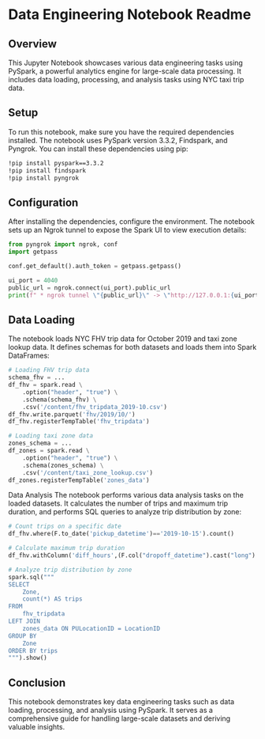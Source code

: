 # Data Engineering Notebook Readme

## Overview
This Jupyter Notebook showcases various data engineering tasks using PySpark, a powerful analytics engine for large-scale data processing. It includes data loading, processing, and analysis tasks using NYC taxi trip data.

## Setup
To run this notebook, make sure you have the required dependencies installed. The notebook uses PySpark version 3.3.2, Findspark, and Pyngrok. You can install these dependencies using pip:

```bash
!pip install pyspark==3.3.2
!pip install findspark
!pip install pyngrok
```

## Configuration
After installing the dependencies, configure the environment. The notebook sets up an Ngrok tunnel to expose the Spark UI to view execution details:

```python
from pyngrok import ngrok, conf
import getpass

conf.get_default().auth_token = getpass.getpass()

ui_port = 4040
public_url = ngrok.connect(ui_port).public_url
print(f" * ngrok tunnel \"{public_url}\" -> \"http://127.0.0.1:{ui_port}\"")
```

## Data Loading
The notebook loads NYC FHV trip data for October 2019 and taxi zone lookup data. It defines schemas for both datasets and loads them into Spark DataFrames:

```python
# Loading FHV trip data
schema_fhv = ...
df_fhv = spark.read \
    .option("header", "true") \
    .schema(schema_fhv) \
    .csv('/content/fhv_tripdata_2019-10.csv')
df_fhv.write.parquet('fhv/2019/10/')
df_fhv.registerTempTable('fhv_tripdata')

# Loading taxi zone data
zones_schema = ...
df_zones = spark.read \
    .option("header", "true") \
    .schema(zones_schema) \
    .csv('/content/taxi_zone_lookup.csv')
df_zones.registerTempTable('zones_data')
```

Data Analysis
The notebook performs various data analysis tasks on the loaded datasets. It calculates the number of trips and maximum trip duration, and performs SQL queries to analyze trip distribution by zone:

```python
# Count trips on a specific date
df_fhv.where(F.to_date('pickup_datetime')=='2019-10-15').count()

# Calculate maximum trip duration
df_fhv.withColumn('diff_hours',(F.col("dropoff_datetime").cast("long") - F.col('pickup_datetime').cast("long"))/F.lit(3600)).agg(F.max('diff_hours')).show()

# Analyze trip distribution by zone
spark.sql("""
SELECT
    Zone,
    count(*) AS trips
FROM
    fhv_tripdata
LEFT JOIN
    zones_data ON PULocationID = LocationID
GROUP BY 
    Zone
ORDER BY trips
""").show()
```

## Conclusion
This notebook demonstrates key data engineering tasks such as data loading, processing, and analysis using PySpark. It serves as a comprehensive guide for handling large-scale datasets and deriving valuable insights.